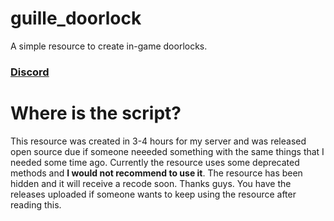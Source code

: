 # guille_doorlock
A simple resource to create in-game doorlocks.

### [Discord](https://discord.gg/nwS6PWxZEs)

# Where is the script?

This resource was created in 3-4 hours for my server and was released open source due if someone neeeded something with the same things that I needed some time ago. Currently the resource uses some deprecated methods and **I would not recommend to use it**. The resource has been hidden and it will receive a recode soon. Thanks guys. You have the releases uploaded if someone wants to keep using the resource after reading this.

